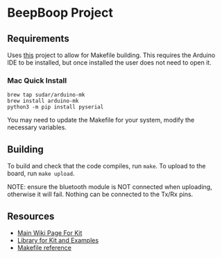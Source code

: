 # BeepBoop Project

## Requirements

Uses [this](https://github.com/sudar/Arduino-Makefile) project to allow for Makefile building. This requires the Arduino IDE to be installed, but once installed the user does not need to open it.

### Mac Quick Install

```
brew tap sudar/arduino-mk
brew install arduino-mk
python3 -m pip install pyserial
```

You may need to update the Makefile for your system, modify the necessary variables.

## Building

To build and check that the code compiles, run `make`. To upload to the board, run `make upload`. 

NOTE: ensure the bluetooth module is NOT connected when uploading, otherwise it will fail. Nothing can be connected to the Tx/Rx pins.

## Resources

- [Main Wiki Page For Kit](https://www.uctronics.com/wiki/K0072)
- [Library for Kit and Examples](https://github.com/UCTRONICS/Smart-Robot-Car-Arduino)
- [Makefile reference](https://github.com/sudar/Arduino-Makefile)